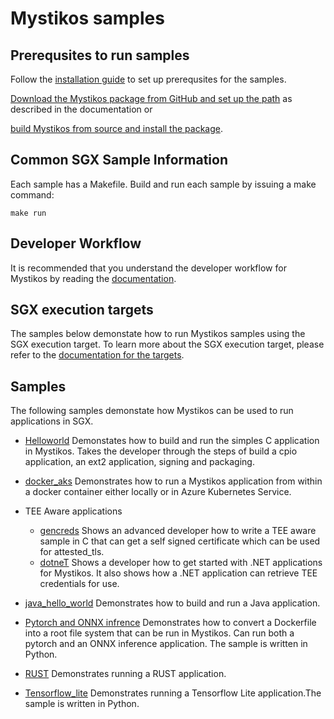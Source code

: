 # Mystikos samples

## Prerequsites to run samples

Follow the [installation guide](../README.md#installation-guide-for-ubuntu-1804) to set up prerequsites for the samples.

[Download the Mystikos package from GitHub and set up the path](../README.md#download-mystikos) as described in the documentation or

[build Mystikos from source and install the package](../BUILDING.md).

## Common SGX Sample Information

Each sample has a Makefile. Build and run each sample by issuing a make command:

` make run `

## Developer Workflow

It is recommended that you understand the developer workflow for Mystikos by reading the [documentation](../doc/user-getting-started.md#app-development-workflow).

## SGX execution targets

The samples below demonstate how to run Mystikos samples using the SGX execution target. To learn more about the SGX execution target, please refer to 
the [documentation for the targets](../doc/user-getting-started.md#understand-mystikos-execution-targets).

## Samples

The following samples demonstate how Mystikos can be used to run applications in SGX.

* [Helloworld](./helloworld)
Demonstates how to build and run the simples C application in Mystikos.
Takes the developer through the steps of build a cpio application, an ext2 application, signing and packaging.

* [docker_aks](./docker_aks)
Demonstrates how to run a  Mystikos application from within a docker container either locally or in Azure Kubernetes Service.

* TEE Aware applications
    - [gencreds](./TEE_Aware/gencreds) Shows an advanced developer how to write a TEE aware sample in C that can get a self signed certificate which can be used for attested_tls.
    - [dotneT](./TEE_Aware/dotnet) Shows a developer how to get started with .NET applications for Mystikos. It also shows how a .NET application can retrieve TEE credentials for use.

* [java_hello_world](./java_hello_world)
Demonstrates how to build and run a Java application.

* [Pytorch and ONNX infrence](./pytorch_onnx_inference)
Demonstrates how to convert a Dockerfile into a root file system that can be run in Mystikos. Can run both a pytorch and an ONNX inference application. The sample is written in Python.

* [RUST](./rust)
Demonstrates running a RUST application.

* [Tensorflow_lite](./tensorflow_lite)
Demonstrates running a Tensorflow Lite application.The sample is written in Python.
